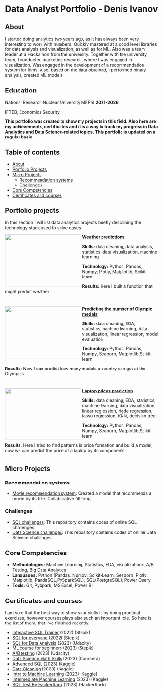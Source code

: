 # Data Analyst Portfolio - Denis Ivanov

## About
I started doing analytics two years ago, as it has always been very interesting to work with numbers. Quickly mastered at a good level libraries for data analysis and visualization, as well as for ML. Also was a team leader at a Hackathon from the university. Together with the university team, I conducted marketing research, where I was engaged in visualization. Was engaged in the development of a recommendation system for films. Also, based on the data obtained, I performed binary analysis, created ML models

## Education
National Research Nuclear University MEPhI **2021-2026**

IFTEB, Economics Security




**This portfolio was created to show my projects in this field. Also here are my achievements, certificates and it is a way to track my progress in Data Analytics and Data Science-related topics. This portfolio is updated on a regular basis.**


## Table of contents
- [About](#about)
- [Portfolio Projects](#portfolio-projects)
- [Micro Projects](#micro-projects)
	+ [Recommendation systems](#recommendation-systems)
	+ [Challenges](#challenges)	
- [Core Competencies](#core-competencies)
- [Certificates and courses](#certificates-and-courses)



## Portfolio projects
In this section I will list data analytics projects briefly describing the technology stack used to solve cases.

<img align="left" width="250" height="170" src="https://backpackerpanda.com/wp-content/uploads/2022/06/1551969983_42850.jpg"> **[Weather predictions](https://github.com/deNzik3/data_analytics_projects/blob/main/weather_predictions.ipynb)**

**Skills:** data cleaning, data analysis, statistics, data visualization, machine learning


**Technology:** Python, Pandas, Numpy, Plotly, Matplotlib, Scikit-learn.


**Results:** Here I built a function that might predict weather  



#


<img align="left" width="250" height="170" src="https://www.stirworld.com/images/see/215_Tokyo2020MedalDesign_1.jpg?37"> **[Predicting the number of Olympic medals](https://github.com/deNzik3/data_analytics_projects/blob/main/olympic_pred.ipynb)**

**Skills:** data cleaning, EDA, statistics,machine learning, data visualization, linear regression, model evaluation 


**Technology:** Python, Pandas, Numpy, Seaborn, Matplotlib,Scikit-learn


**Results:** Now I can predict how many medals a country can get at the Olympics


#

<img align="left" width="250" height="170" src="https://i.pinimg.com/originals/4d/9d/db/4d9ddb10038ca5ac58aaeae58dbc883b.jpg"> **[Laptop prices prediction](https://github.com/deNzik3/data_analytics_projects/blob/main/laptop_prediction.ipynb)**

**Skills:** data cleaning, EDA, statistics, machine learning, data visualization, linear regression, rigde regression, lasso regression, KNN, decision tree


**Technology:** Python, Pandas, Numpy, Seaborn, Matplotlib,Scikit-learn


**Results:** Here I tried to find patterns in price formation and build a model, now we can predict the price of a laptop by its components


#


## Micro Projects

### Recommendation systems
* [Movie recommendation system](https://github.com/deNzik3/data_analytics_projects/blob/main/movie_rec.ipynb): Created a model that recommends a movie by its title. Collaborative filtering


### Challenges
* [SQL challenges](https://github.com/deNzik3/SQL): This repository contains codes of online SQL challenges
* [Data Science challenges](https://github.com/deNzik3/Data-Science): This repository contains codes of online Data Science challenges





## Core Competencies
- **Methodologies:** Machine Learning, Statistics, EDA, visualizations, A/B Testing, Big Data Analytics
- **Languages:** Python (Pandas, Numpy; Scikit-Learn; Seaborn, Plotly, Matplotlib; PandaSQL,PySparkSQL), SQL(PostgreSQL), Power Query
- **Tools:** Git, PySpark, MS Excel, Power BI


















## Certificates and courses

I am sure that the best way to show your skills is by doing practical exercises, however courses plays also such an important role. So here is the list of them, that I've finished recently.

* [Interactive SQL Trainer](https://stepik.org/cert/1959546) (2022) (Stepik)
* [SQL for everyone](https://stepik.org/cert/1574139) (2022) (Stepik)
* [SQL for Data Analysis](https://disk.yandex.ru/i/AX2bJUKksYDbDg) (2023) (Udacity)
* [ML course for beginners](https://disk.yandex.ru/i/Sv_3XgOED6D1Ig) (2023) (Stepik)
* [A/B testing](https://learn.udacity.com/courses/ud257) (2023) (Udacity)
* [Data Science Math Skills](https://www.coursera.org/learn/datasciencemathskills?action=enroll&courseSlug=datasciencemathskills&showOnboardingModal=check#modules) (2023) (Coursera)
* [Advanced SQL](https://www.kaggle.com/learn/certification/denzik228/advanced-sql) (2023) (Kaggle)
* [Data Cleaning](https://www.kaggle.com/learn/certification/denzik228/data-cleaning) (2023) (Kaggle)
* [Intro to Machine Learning](https://www.kaggle.com/learn/intro-to-machine-learning) (2023) (Kaggle)
* [Intermediate Machine Learning](https://www.kaggle.com/learn/intermediate-machine-learning) (2023) (Kaggle)
* [SQL Test By HackerRank](https://www.hackerrank.com/certificates/af00dab731a6) (2023) (HackerRank)
